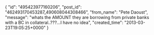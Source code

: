  {
   "id": "495423977160206",
   "post_id": "462493170453287_490608044308466",
   "from_name": "Pete Daoust",
   "message": "whats the AMOUNT they are borrowing from private banks with a BC in collateral..???...I have no idea",
   "created_time": "2013-03-23T19:05:25+0000"
 }
